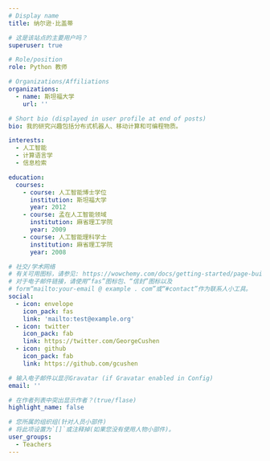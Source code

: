 ```yaml
---
# Display name
title: 纳尔逊·比盖蒂

# 这是该站点的主要用户吗？
superuser: true

# Role/position
role: Python 教师

# Organizations/Affiliations
organizations:
  - name: 斯坦福大学
    url: ''

# Short bio (displayed in user profile at end of posts)
bio: 我的研究兴趣包括分布式机器人、移动计算和可编程物质。

interests:
  - 人工智能
  - 计算语言学
  - 信息检索

education:
  courses:
    - course: 人工智能博士学位
      institution: 斯坦福大学
      year: 2012
    - course: 孟在人工智能领域
      institution: 麻省理工学院
      year: 2009
    - course: 人工智能理科学士
      institution: 麻省理工学院
      year: 2008

# 社交/学术网络
# 有关可用图标，请参见: https://wowchemy.com/docs/getting-started/page-builder/#icons
# 对于电子邮件链接，请使用“fas”图标包、“信封”图标以及
# form“mailto:your-email @ example . com”或“#contact”作为联系人小工具。
social:
  - icon: envelope
    icon_pack: fas
    link: 'mailto:test@example.org'
  - icon: twitter
    icon_pack: fab
    link: https://twitter.com/GeorgeCushen
  - icon: github
    icon_pack: fab
    link: https://github.com/gcushen

# 输入电子邮件以显示Gravatar (if Gravatar enabled in Config)
email: ''

# 在作者列表中突出显示作者？(true/flase)
highlight_name: false

# 您所属的组织组(针对人员小部件)
# 将此项设置为`[]`或注释掉(如果您没有使用人物小部件)。
user_groups:
  - Teachers
---
```

